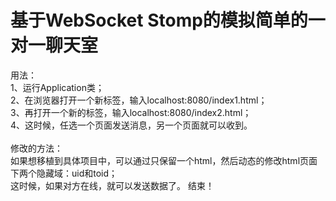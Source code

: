 # 基于WebSocket Stomp的模拟简单的一对一聊天室
用法：<br>
1、运行Application类；<br>
2、在浏览器打开一个新标签，输入localhost:8080/index1.html；<br>
3、再打开一个新的标签，输入localhost:8080/index2.html；<br>
4、这时候，任选一个页面发送消息，另一个页面就可以收到。<br>
<br>
修改的方法：<br>
如果想移植到具体项目中，可以通过只保留一个html，然后动态的修改html页面下两个隐藏域：uid和toid；<br>
这时候，如果对方在线，就可以发送数据了。
结束！
